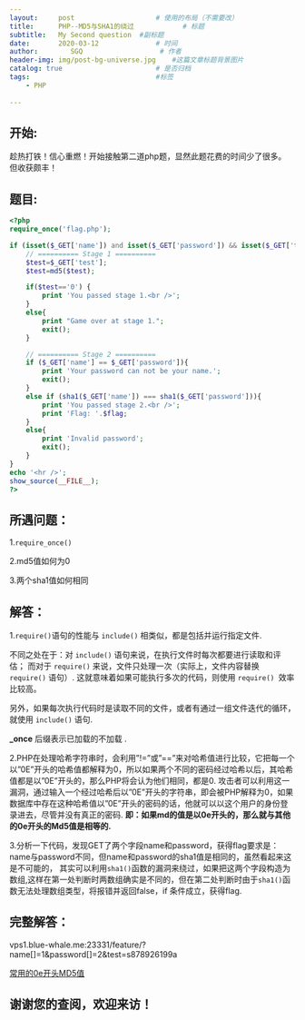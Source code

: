 ```yaml
---
layout:     post                    # 使用的布局（不需要改）
title:      PHP--MD5与SHA1的绕过            # 标题 
subtitle:   My Second question  #副标题
date:       2020-03-12              # 时间
author:        SGQ                   # 作者
header-img: img/post-bg-universe.jpg    #这篇文章标题背景图片
catalog: true                       # 是否归档
tags:                               #标签
    - PHP  
    
---
```


## 开始:

趁热打铁！信心重燃！开始接触第二道php题，显然此题花费的时间少了很多。
但收获颇丰！

## 题目:

```php
<?php
require_once('flag.php');

if (isset($_GET['name']) and isset($_GET['password']) && isset($_GET['test'])){
    // ========== Stage 1 ========== 
    $test=$_GET['test']; 
    $test=md5($test); 

    if($test=='0') { 
        print 'You passed stage 1.<br />';
    }
    else{
        print "Game over at stage 1."; 
        exit();
    }

    // ========== Stage 2 ========== 
    if ($_GET['name'] == $_GET['password']){
        print 'Your password can not be your name.';
        exit();
    }
    else if (sha1($_GET['name']) === sha1($_GET['password'])){
        print 'You passed stage 2.<br />';
        print 'Flag: '.$flag;
    }
    else{
        print 'Invalid password';
        exit();
    }
}
echo '<hr />';
show_source(__FILE__);
?> 

```

## 所遇问题：

1.`require_once()`

2.md5值如何为0

3.两个sha1值如何相同


## 解答：
1.`require()`语句的性能与 `include()` 相类似，都是包括并运行指定文件.

不同之处在于：对 `include()` 语句来说，在执行文件时每次都要进行读取和评估；
而对于 `require()` 来说，文件只处理一次（实际上，文件内容替换 `require()` 语句）.
这就意味着如果可能执行多次的代码，则使用 `require() `效率比较高。

另外，如果每次执行代码时是读取不同的文件，或者有通过一组文件迭代的循环，就使用 `include()` 语句.

**_once** 后缀表示已加载的不加载 .

2.PHP在处理哈希字符串时，会利用”!=”或”==”来对哈希值进行比较，它把每一个以”0E”开头的哈希值都解释为0，所以如果两个不同的密码经过哈希以后，其哈希值都是以”0E”开头的，那么PHP将会认为他们相同，都是0.
攻击者可以利用这一漏洞，通过输入一个经过哈希后以”0E”开头的字符串，即会被PHP解释为0，如果数据库中存在这种哈希值以”0E”开头的密码的话，他就可以以这个用户的身份登录进去，尽管并没有真正的密码.
**即：如果md的值是以0e开头的，那么就与其他的0e开头的Md5值是相等的.**


3.分析一下代码，发现GET了两个字段name和password，获得flag要求是：name与password不同，但name和password的sha1值是相同的，虽然看起来这是不可能的，
其实可以利用`sha1()`函数的漏洞来绕过，如果把这两个字段构造为数组,这样在第一处判断时两数组确实是不同的，但在第二处判断时由于`sha1()`函数无法处理数组类型，将报错并返回false，if 条件成立，获得flag.



## 完整解答：
vps1.blue-whale.me:23331/feature/?name[]=1&password[]=2&test=s878926199a

[常用的0e开头MD5值](https://blog.csdn.net/fengzhantian/article/details/80490629)

## 谢谢您的查阅，欢迎来访！

